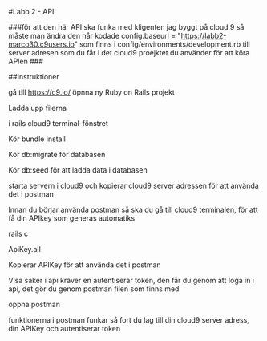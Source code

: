 #Labb 2 - API 

###för att den här API ska funka med kligenten jag byggt på cloud 9 så måste man ändra den hår kodade config.baseurl = "https://labb2-marco30.c9users.io" som finns i config/environments/development.rb till server adresen som du får i det cloud9 proejktet du använder för att köra APIen ###


##Instruktioner 

gå till https://c9.io/ 
öpnna ny Ruby on Rails projekt 

Ladda upp filerna 

i rails cloud9 terminal-fönstret

Kör bundle install 

Kör db:migrate för databasen

Kör db:seed för att ladda data i databasen

starta servern i cloud9 och kopierar cloud9 server adressen för att använda det i postman

Innan du börjar använda postman så ska du gå till cloud9 terminalen, för att få din APIkey som generas automatiks 

rails c 

ApiKey.all

Kopierar APIKey för att använda det i postman

Visa saker i api kräver en autentiserar token, den får du genom att loga in i api,  det gör du genom postman filen som finns med 

öppna postman 

funktionerna i postman funkar så fort du lag till din cloud9 server adress, din APIKey och autentiserar token 






